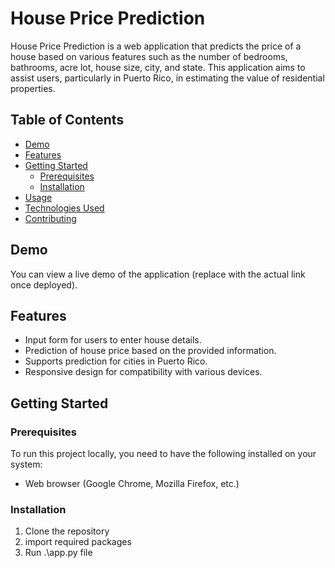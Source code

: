 # House Price Prediction

House Price Prediction is a web application that predicts the price of a house based on various features such as the number of bedrooms, bathrooms, acre lot, house size, city, and state. This application aims to assist users, particularly in Puerto Rico, in estimating the value of residential properties.

## Table of Contents

- [Demo](#demo)
- [Features](#features)
- [Getting Started](#getting-started)
  - [Prerequisites](#prerequisites)
  - [Installation](#installation)
- [Usage](#usage)
- [Technologies Used](#technologies-used)
- [Contributing](#contributing)


## Demo

You can view a live demo of the application (replace with the actual link once deployed).

## Features

- Input form for users to enter house details.
- Prediction of house price based on the provided information.
- Supports prediction for cities in Puerto Rico.
- Responsive design for compatibility with various devices.

## Getting Started

### Prerequisites

To run this project locally, you need to have the following installed on your system:

- Web browser (Google Chrome, Mozilla Firefox, etc.)

### Installation

1. Clone the repository
2. import required packages
3. Run .\app.py file


